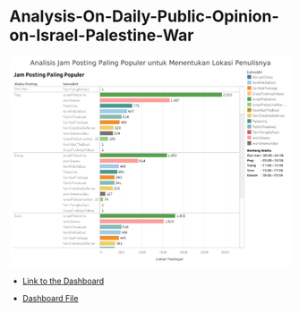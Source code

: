 # Analysis-On-Daily-Public-Opinion-on-Israel-Palestine-War
![alt text](tableau/dashboard.png)

- [Link to the Dashboard](https://public.tableau.com/app/profile/aziz.prabowo3984/viz/AnalisisJamPostingPalingPopuleruntukMenentukanLokasiPenulisnya/Dashboard1)

- [Dashboard File](tableau/tableau.twbx)
